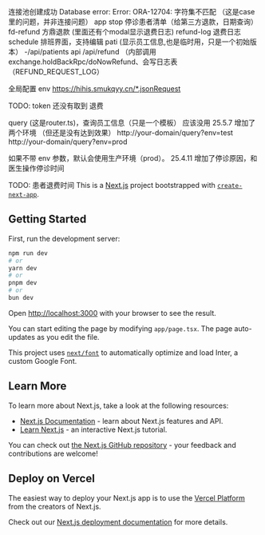 连接池创建成功
Database error: Error: ORA-12704: 字符集不匹配  （这是case里的问题，并非连接问题）
app
   stop  停诊患者清单（给第三方退款，日期查询）
   fd-refund  方鼎退款 (里面还有个modal显示退费日志)
   refund-log 退费日志
   schedule  排班界面，支持编辑
   pati  (显示员工信息,也是临时用，只是一个初始版本）
      -/api/patients
api
   /api/refund  （内部调用exchange.holdBackRpc/doNowRefund、会写日志表          （REFUND_REQUEST_LOG）

全局配置   env 
    https://hihis.smukqyy.cn/*.jsonRequest

TODO:
    token 还没有取到
退费

query (这是router.ts)，查询员工信息（只是一个模板） 应该没用
25.5.7
增加了两个环境 （但还是没有达到效果）
http://your-domain/query?env=test
http://your-domain/query?env=prod

如果不带 env 参数，默认会使用生产环境（prod）。
25.4.11
增加了停诊原因，和医生操作停诊时间

TODO:
患者退费时间
This is a [Next.js](https://nextjs.org/) project bootstrapped with [`create-next-app`](https://github.com/vercel/next.js/tree/canary/packages/create-next-app).

## Getting Started

First, run the development server:

```bash
npm run dev
# or
yarn dev
# or
pnpm dev
# or
bun dev
```

Open [http://localhost:3000](http://localhost:3000) with your browser to see the result.

You can start editing the page by modifying `app/page.tsx`. The page auto-updates as you edit the file.

This project uses [`next/font`](https://nextjs.org/docs/basic-features/font-optimization) to automatically optimize and load Inter, a custom Google Font.

## Learn More

To learn more about Next.js, take a look at the following resources:

- [Next.js Documentation](https://nextjs.org/docs) - learn about Next.js features and API.
- [Learn Next.js](https://nextjs.org/learn) - an interactive Next.js tutorial.

You can check out [the Next.js GitHub repository](https://github.com/vercel/next.js/) - your feedback and contributions are welcome!

## Deploy on Vercel

The easiest way to deploy your Next.js app is to use the [Vercel Platform](https://vercel.com/new?utm_medium=default-template&filter=next.js&utm_source=create-next-app&utm_campaign=create-next-app-readme) from the creators of Next.js.

Check out our [Next.js deployment documentation](https://nextjs.org/docs/deployment) for more details.
